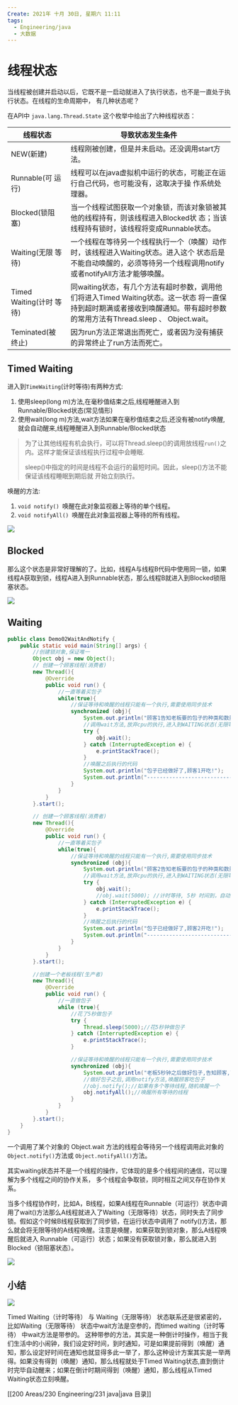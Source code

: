 ```yaml
---
Create: 2021年 十月 30日, 星期六 11:11
tags: 
  - Engineering/java
  - 大数据
---
```

# 线程状态

当线程被创建并启动以后，它既不是一启动就进入了执行状态，也不是一直处于执行状态。在线程的生命周期中， 有几种状态呢？

在API中 `java.lang.Thread.State` 这个枚举中给出了六种线程状态：

| 线程状态                 | 导致状态发生条件                                             |
| ------------------------ | ------------------------------------------------------------ |
| NEW(新建)                | 线程刚被创建，但是并未启动。还没调用start方法。              |
| Runnable(可 运行)        | 线程可以在java虚拟机中运行的状态，可能正在运行自己代码，也可能没有，这取决于操 作系统处理器。 |
| Blocked(锁阻塞)          | 当一个线程试图获取一个对象锁，而该对象锁被其他的线程持有，则该线程进入Blocked状 态；当该线程持有锁时，该线程将变成Runnable状态。 |
| Waiting(无限 等待)       | 一个线程在等待另一个线程执行一个（唤醒）动作时，该线程进入Waiting状态。进入这个 状态后是不能自动唤醒的，必须等待另一个线程调用notify或者notifyAll方法才能够唤醒。 |
| Timed Waiting(计时 等待) | 同waiting状态，有几个方法有超时参数，调用他们将进入Timed Waiting状态。这一状态 将一直保持到超时期满或者接收到唤醒通知。带有超时参数的常用方法有Thread.sleep 、 Object.wait。 |
| Teminated(被 终止)       | 因为run方法正常退出而死亡，或者因为没有捕获的异常终止了run方法而死亡。 |

## Timed Waiting

进入到`TimeWaiting`(计时等待)有两种方式:

1. 使用sleep(long m)方法,在毫秒值结束之后,线程睡醒进入到Runnable/Blocked状态(常见情形)
2. 使用wait(long m)方法,wait方法如果在毫秒值结束之后,还没有被notify唤醒,就会自动醒来,线程睡醒进入到Runnable/Blocked状态

> 为了让其他线程有机会执行，可以将Thread.sleep()的调用放线程`run()`之内。这样才能保证该线程执行过程中会睡眠.
>
> sleep()中指定的时间是线程不会运行的最短时间。因此，sleep()方法不能保证该线程睡眠到期后就 开始立刻执行。

唤醒的方法:

1. `void notify() `唤醒在此对象监视器上等待的单个线程。
2. `void notifyAll() `唤醒在此对象监视器上等待的所有线程。

![](https://images-1257755739.cos.ap-guangzhou.myqcloud.com/hexo/posts/java-multithreading/image-20200916081326729.png)

## Blocked

那么这个状态是非常好理解的了。比如，线程A与线程B代码中使用同一锁，如果线程A获取到锁，线程A进入到Runnable状态，那么线程B就进入到Blocked锁阻塞状态。

![](https://images-1257755739.cos.ap-guangzhou.myqcloud.com/hexo/posts/java-multithreading/image-20200916081634652.png)



## Waiting

```java
public class Demo02WaitAndNotify {
    public static void main(String[] args) {
        //创建锁对象,保证唯一
        Object obj = new Object();
        // 创建一个顾客线程(消费者)
        new Thread(){
            @Override
            public void run() {
                //一直等着买包子
                while(true){
                    //保证等待和唤醒的线程只能有一个执行,需要使用同步技术
                    synchronized (obj){
                        System.out.println("顾客1告知老板要的包子的种类和数量");
                        //调用wait方法,放弃cpu的执行,进入到WAITING状态(无限等待)
                        try {
                            obj.wait();
                        } catch (InterruptedException e) {
                            e.printStackTrace();
                        }
                        //唤醒之后执行的代码
                        System.out.println("包子已经做好了,顾客1开吃!");
                        System.out.println("---------------------------------------");
                    }
                }
            }
        }.start();

        // 创建一个顾客线程(消费者)
        new Thread(){
            @Override
            public void run() {
                //一直等着买包子
                while(true){
                    //保证等待和唤醒的线程只能有一个执行,需要使用同步技术
                    synchronized (obj){
                        System.out.println("顾客2告知老板要的包子的种类和数量");
                        //调用wait方法,放弃cpu的执行,进入到WAITING状态(无限等待)
                        try {
                            obj.wait();
                            //obj.wait(5000); //计时等待, 5秒 时间到，自动醒来
                        } catch (InterruptedException e) {
                            e.printStackTrace();
                        }
                        //唤醒之后执行的代码
                        System.out.println("包子已经做好了,顾客2开吃!");
                        System.out.println("---------------------------------------");
                    }
                }
            }
        }.start();

        //创建一个老板线程(生产者)
        new Thread(){
            @Override
            public void run() {
                //一直做包子
                while (true){
                    //花了5秒做包子
                    try {
                        Thread.sleep(5000);//花5秒钟做包子
                    } catch (InterruptedException e) {
                        e.printStackTrace();
                    }

                    //保证等待和唤醒的线程只能有一个执行,需要使用同步技术
                    synchronized (obj){
                        System.out.println("老板5秒钟之后做好包子,告知顾客,可以吃包子了");
                        //做好包子之后,调用notify方法,唤醒顾客吃包子
                        //obj.notify();//如果有多个等待线程,随机唤醒一个
                        obj.notifyAll();//唤醒所有等待的线程
                    }
                }
            }
        }.start();
    }
}
```

一个调用了某个对象的 Object.wait 方法的线程会等待另一个线程调用此对象的 `Object.notify()`方法或 `Object.notifyAll()`方法。

其实waiting状态并不是一个线程的操作，它体现的是多个线程间的通信，可以理解为多个线程之间的协作关系， 多个线程会争取锁，同时相互之间又存在协作关系。

当多个线程协作时，比如A，B线程，如果A线程在Runnable（可运行）状态中调用了wait()方法那么A线程就进入了Waiting（无限等待）状态，同时失去了同步锁。假如这个时候B线程获取到了同步锁，在运行状态中调用了 notify()方法，那么就会将无限等待的A线程唤醒。注意是唤醒，如果获取到锁对象，那么A线程唤醒后就进入 Runnable（可运行）状态；如果没有获取锁对象，那么就进入到Blocked（锁阻塞状态）。



![](https://images-1257755739.cos.ap-guangzhou.myqcloud.com/hexo/posts/java-multithreading/image-20200916082835200.png)



## 小结

![](https://images-1257755739.cos.ap-guangzhou.myqcloud.com/hexo/posts/java-multithreading/image-20200916083013819.png)

Timed Waiting（计时等待） 与 Waiting（无限等待） 状态联系还是很紧密的，比如Waiting（无限等待） 状态中wait方法是空参的，而timed waiting（计时等待） 中wait方法是带参的。 这种带参的方法，其实是一种倒计时操作，相当于我们生活中的小闹钟，我们设定好时间，到时通知，可是如果提前得到（唤醒）通知，那么设定好时间在通知也就显得多此一举了，那么这种设计方案其实是一举两得。如果没有得到（唤醒）通知，那么线程就处于Timed Waiting状态,直到倒计时完毕自动醒来；如果在倒计时期间得到（唤醒）通知，那么线程从Timed Waiting状态立刻唤醒。



[[200 Areas/230 Engineering/231 java|java 目录]]